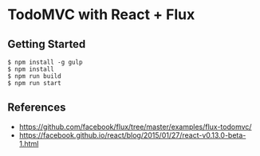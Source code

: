 # TodoMVC with React + Flux

## Getting Started
```
$ npm install -g gulp
$ npm install
$ npm run build
$ npm run start
```

## References
- <https://github.com/facebook/flux/tree/master/examples/flux-todomvc/>
- <https://facebook.github.io/react/blog/2015/01/27/react-v0.13.0-beta-1.html>
